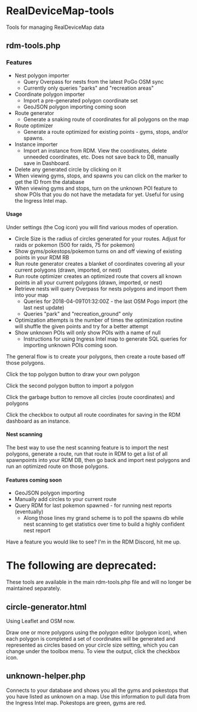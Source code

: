 # RealDeviceMap-tools
Tools for managing RealDeviceMap data

## rdm-tools.php
### Features
* Nest polygon importer
  * Query Overpass for nests from the latest PoGo OSM sync
  * Currently only queries "parks" and "recreation areas"
* Coordinate polygon importer
  * Import a pre-generated polygon coordinate set
  * GeoJSON polygon importing coming soon
* Route generator
  * Generate a snaking route of coordinates for all polygons on the map
* Route optimizer
  * Generate a route optimized for existing points - gyms, stops, and/or spawns. 
* Instance importer
  * Import an instance from RDM. View the coordinates, delete unneeded coordinates, etc. Does not save back to DB, manually save in Dashboard.
* Delete any generated circle by clicking on it
* When viewing gyms, stops, and spawns you can click on the marker to get the ID from the database
* When viewing gyms and stops, turn on the unknown POI feature to show POIs that you do not have the metadata for yet. Useful for using the Ingress Intel map.

#### Usage
Under settings (the Cog icon) you will find various modes of operation.
* Circle Size is the radius of circles generated for your routes. Adjust for raids or pokemon (500 for raids, 75 for pokemon)
* Show gyms/pokestops/pokemon turns on and off viewing of existing points in your RDM RB
* Run route generator creates a blanket of coordinates covering all your current polygons (drawn, imported, or nest)
* Run route optimizer creates an optimized route that covers all known points in all your current polygons (drawn, imported, or nest)
* Retrieve nests will query Overpass for nests polygons and import them into your map
  * Queries for 2018-04-09T01:32:00Z - the last OSM Pogo import (the last nest update)
  * Queries "park" and "recreation_ground" only
* Optimization attempts is the number of times the optimization routine will shuffle the given points and try for a better attempt
* Show unknown POIs will only show POIs with a name of null
  * Instructions for using Ingress Intel map to generate SQL queries for importing unknown POIs coming soon.

The general flow is to create your polygons, then create a route based off those polygons. 

Click the top polygon button to draw your own polygon

Click the second polygon button to import a polygon

Click the garbage button to remove all circles (route coordinates) and polygons

Click the checkbox to output all route coordinates for saving in the RDM dashboard as an instance.

#### Nest scanning
The best way to use the nest scanning feature is to import the nest polygons, generate a route, run that route in RDM to get a list of all spawnpoints into your RDM DB, then go back and import nest polygons and run an optimized route on those polygons.

#### Features coming soon
* GeoJSON polygon importing
* Manually add circles to your current route
* Query RDM for last pokemon spawned - for running nest reports (eventually)
  * Along those lines my grand scheme is to poll the spawns db while nest scanning to get statistics over time to build a highly confident nest report

Have a feature you would like to see? I'm in the RDM Discord, hit me up.

# The following are deprecated:

These tools are available in the main rdm-tools.php file and will no longer be maintained separately.

## circle-generator.html
Using Leaflet and OSM now.

Draw one or more polygons using the polygon editor (polygon icon), when each polygon is completed a set of coordinates will be generated and represented as circles based on your circle size setting, which you can change under the toolbox menu. To view the output, click the checkbox icon.

## unknown-helper.php
Connects to your database and shows you all the gyms and pokestops that you have listed as unknown on a map. Use this information to pull data from the Ingress Intel map. Pokestops are green, gyms are red.
